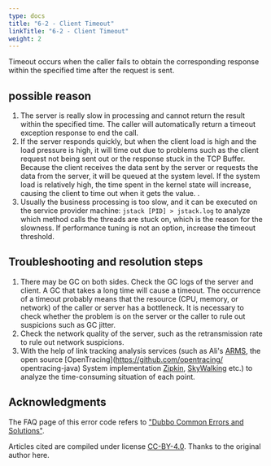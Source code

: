 ```yaml
---
type: docs
title: "6-2 - Client Timeout"
linkTitle: "6-2 - Client Timeout"
weight: 2
---
```

Timeout occurs when the caller fails to obtain the corresponding response within the specified time after the request is sent.

## possible reason
1. The server is really slow in processing and cannot return the result within the specified time. The caller will automatically return a timeout exception response to end the call.
2. If the server responds quickly, but when the client load is high and the load pressure is high, it will time out due to problems such as the client request not being sent out or the response stuck in the TCP Buffer. Because the client receives the data sent by the server or requests the data from the server, it will be queued at the system level. If the system load is relatively high, the time spent in the kernel state will increase, causing the client to time out when it gets the value. .
3. Usually the business processing is too slow, and it can be executed on the service provider machine: `jstack [PID] > jstack.log` to analyze which method calls the threads are stuck on, which is the reason for the slowness. If performance tuning is not an option, increase the timeout threshold.


## Troubleshooting and resolution steps

1. There may be GC on both sides. Check the GC logs of the server and client. A GC that takes a long time will cause a timeout. The occurrence of a timeout probably means that the resource (CPU, memory, or network) of the caller or server has a bottleneck. It is necessary to check whether the problem is on the server or the caller to rule out suspicions such as GC jitter.
2. Check the network quality of the server, such as the retransmission rate to rule out network suspicions.
3. With the help of link tracking analysis services (such as Ali's [ARMS](https://help.aliyun.com/document_detail/63796.html), the open source [OpenTracing](https://github.com/opentracing/ opentracing-java)
   System implementation [Zipkin](https://github.com/openzipkin/zipkin), [SkyWalking](https://github.com/apache/skywalking) etc.) to analyze the time-consuming situation of each point.

## Acknowledgments
The FAQ page of this error code refers to ["Dubbo Common Errors and Solutions"](https://github.com/StabilityMan/StabilityGuide/blob/master/docs/diagnosis/plugin/rpc/%E7%B3%BB%E7%BB%9F%E7%A8%B3%E5%AE%9A%E6%80%A7%E2%80%94%E2%80%94Dubbo%E5%B8%B8%E8%A7%81%E9%94%99%E8%AF%AF%E5%8F%8A%E8%A7%A3%E5%86%B3%E6%96%B9%E6%B3%95.md).

Articles cited are compiled under license [CC-BY-4.0](http://creativecommons.org/licenses/by/4.0/). Thanks to the original author here.

<p style="margin-top: 3rem;"> </p>